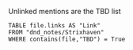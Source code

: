 Unlinked mentions are the TBD list

```dataview
TABLE file.links AS "Link"
FROM "dnd_notes/Strixhaven"
WHERE contains(file,"TBD") = True
```